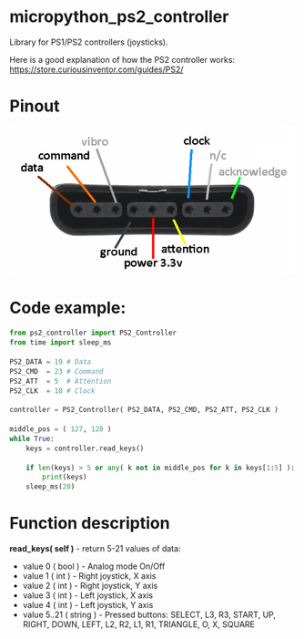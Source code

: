 # micropython_ps2_controller
Library for PS1/PS2 controllers (joysticks).

Here is a good explanation of how the PS2 controller works: https://store.curiousinventor.com/guides/PS2/

# Pinout
![Image](./photos/ps2-pins.png)

# Code example:
```python
from ps2_controller import PS2_Controller
from time import sleep_ms

PS2_DATA = 19 # Data
PS2_CMD  = 23 # Command
PS2_ATT  = 5  # Attention
PS2_CLK  = 18 # Clock

controller = PS2_Controller( PS2_DATA, PS2_CMD, PS2_ATT, PS2_CLK )

middle_pos = ( 127, 128 )
while True:
    keys = controller.read_keys()
    
    if len(keys) > 5 or any( k not in middle_pos for k in keys[1:5] ):
        print(keys)
    sleep_ms(20)
```
# Function description
**read_keys( self )** - return 5-21 values of data:
* value 0 ( bool ) - Analog mode On/Off
* value 1 ( int ) - Right joystick, X axis
* value 2 ( int ) - Right joystick, Y axis
* value 3 ( int ) - Left joystick, X axis
* value 4 ( int ) - Left joystick, Y axis
* value 5..21 ( string ) - Pressed buttons: SELECT, L3, R3, START, UP, RIGHT, DOWN, LEFT, L2, R2, L1, R1, TRIANGLE, O, X, SQUARE
